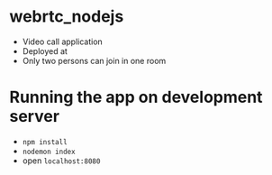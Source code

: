 # webrtc_nodejs
* Video call application
* Deployed at 
* Only two persons can join in one room
# Running the app on development server
* `npm install`
* `nodemon index`
* open `localhost:8080`